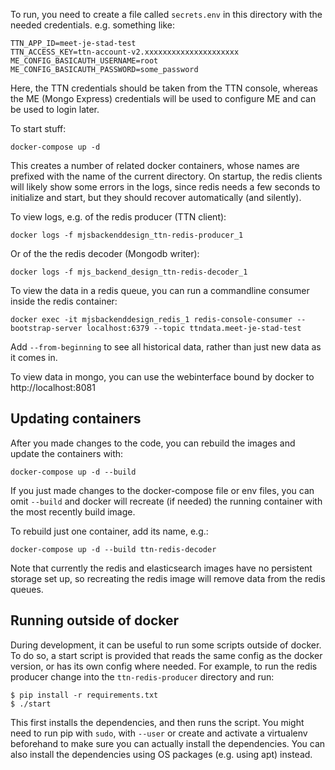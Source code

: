 To run, you need to create a file called `secrets.env` in this directory
with the needed credentials. e.g. something like:

	TTN_APP_ID=meet-je-stad-test
	TTN_ACCESS_KEY=ttn-account-v2.xxxxxxxxxxxxxxxxxxxxx
	ME_CONFIG_BASICAUTH_USERNAME=root
	ME_CONFIG_BASICAUTH_PASSWORD=some_password

Here, the TTN credentials should be taken from the TTN console, whereas
the ME (Mongo Express) credentials will be used to configure ME and can
be used to login later.

To start stuff:

	docker-compose up -d

This creates a number of related docker containers, whose names are prefixed
with the name of the current directory. On startup, the redis clients
will likely show some errors in the logs, since redis needs a few
seconds to initialize and start, but they should recover automatically
(and silently).

To view logs, e.g. of the redis producer (TTN client):

	docker logs -f mjsbackenddesign_ttn-redis-producer_1

Or of the the redis decoder (Mongodb writer):

	docker logs -f mjs_backend_design_ttn-redis-decoder_1

To view the data in a redis queue, you can run a commandline consumer inside the redis container:

	docker exec -it mjsbackenddesign_redis_1 redis-console-consumer --bootstrap-server localhost:6379 --topic ttndata.meet-je-stad-test

Add `--from-beginning` to see all historical data, rather than just new data as it comes in.

To view data in mongo, you can use the webinterface bound by docker to
http://localhost:8081

Updating containers
-------------------
After you made changes to the code, you can rebuild the images and update the
containers with:

	docker-compose up -d --build

If you just made changes to the docker-compose file or env files, you can omit
`--build` and docker will recreate (if needed) the running container with the
most recently build image.

To rebuild just one container, add its name, e.g.:

	docker-compose up -d --build ttn-redis-decoder

Note that currently the redis and elasticsearch images have no
persistent storage set up, so recreating the redis image will remove
data from the redis queues.

Running outside of docker
-------------------------
During development, it can be useful to run some scripts outside of docker. To
do so, a start script is provided that reads the same config as the docker
version, or has its own config where needed. For example, to run the redis
producer change into the `ttn-redis-producer` directory and run:

	$ pip install -r requirements.txt
	$ ./start

This first installs the dependencies, and then runs the script. You
might need to run pip with `sudo`, with `--user` or create and activate
a virtualenv beforehand to make sure you can actually install the
dependencies. You can also install the dependencies using OS packages
(e.g. using apt) instead.
